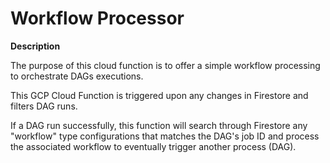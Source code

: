 # Workflow Processor

**Description**

The purpose of this cloud function is to offer a simple workflow processing to orchestrate DAGs executions.

This GCP Cloud Function is triggered upon any changes in Firestore and filters DAG runs.

If a DAG run successfully, this function will search through Firestore any "workflow" type configurations that matches the DAG's job ID and process the associated workflow to eventually trigger another process (DAG).
